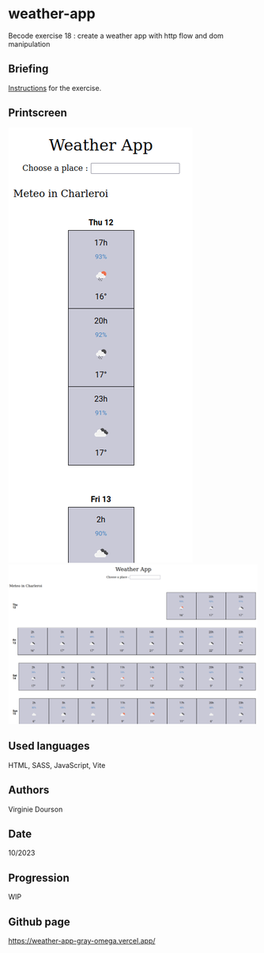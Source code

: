 # weather-app
Becode exercise 18 : create a weather app with http flow and dom manipulation

## Briefing
[Instructions](https://github.com/becodeorg/CRL-KELLER-6/tree/main/1.TRAIL/2.The-Hill/1.DOM/13.Weather-app) for the exercise.

## Printscreen
![Printscreen mobile](assets/Printscreen-mobile.png)
![Printscreen desktop](assets/Printscreen-desktop.png)

## Used languages
HTML, SASS, JavaScript, Vite

## Authors
Virginie Dourson

## Date
10/2023

## Progression
WIP

## Github page
https://weather-app-gray-omega.vercel.app/

